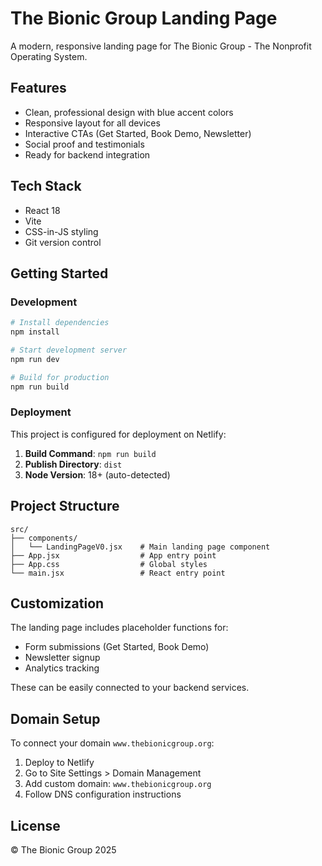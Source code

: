 # The Bionic Group Landing Page

A modern, responsive landing page for The Bionic Group - The Nonprofit Operating System.

## Features

- Clean, professional design with blue accent colors
- Responsive layout for all devices
- Interactive CTAs (Get Started, Book Demo, Newsletter)
- Social proof and testimonials
- Ready for backend integration

## Tech Stack

- React 18
- Vite
- CSS-in-JS styling
- Git version control

## Getting Started

### Development

```bash
# Install dependencies
npm install

# Start development server
npm run dev

# Build for production
npm run build
```

### Deployment

This project is configured for deployment on Netlify:

1. **Build Command**: `npm run build`
2. **Publish Directory**: `dist`
3. **Node Version**: 18+ (auto-detected)

## Project Structure

```
src/
├── components/
│   └── LandingPageV0.jsx    # Main landing page component
├── App.jsx                  # App entry point
├── App.css                  # Global styles
└── main.jsx                 # React entry point
```

## Customization

The landing page includes placeholder functions for:
- Form submissions (Get Started, Book Demo)
- Newsletter signup
- Analytics tracking

These can be easily connected to your backend services.

## Domain Setup

To connect your domain `www.thebionicgroup.org`:

1. Deploy to Netlify
2. Go to Site Settings > Domain Management
3. Add custom domain: `www.thebionicgroup.org`
4. Follow DNS configuration instructions

## License

© The Bionic Group 2025
